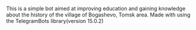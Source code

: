 This is a simple bot aimed at improving education and gaining knowledge about the history of the village of Bogashevo, Tomsk area.
Made with using the TelegramBots library(version 15.0.2)
